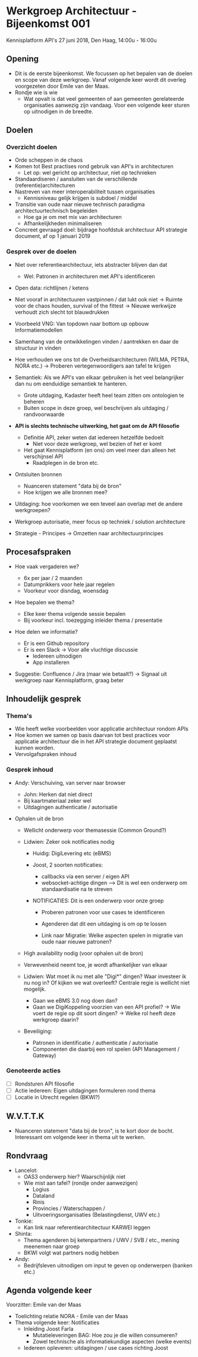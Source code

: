 
# Werkgroep Architectuur - Bijeenkomst 001
Kennisplatform API's
27 juni 2018, Den Haag, 14:00u - 16:00u

## Opening
- Dit is de eerste bijeenkomst. We focussen op het bepalen van de doelen en scope van deze werkgroep. Vanaf volgende keer wordt dit overleg voorgezeten door Emile van der Maas.
- Rondje wie is wie
  - Wat opvalt is dat veel gemeenten of aan gemeenten gerelateerde organisaties aanwezig zijn vandaag. Voor een volgende keer sturen op uitnodigen in de breedte.

## Doelen
### Overzicht doelen
  - Orde scheppen in de chaos
  - Komen tot Best practises rond gebruik van API's in architecturen
    - Let op: wel gericht op architectuur, niet op technieken
  - Standaardiseren / aansluiten van de verschillende (referentie)architecturen
  - Nastreven van meer interoperabiliteit tussen organisaties
     - Kennisniveau gelijk krijgen is subdoel / middel
  - Transitie van oude naar nieuwe technisch paradigma architectuurtechnisch begeleiden
    - Hoe ga je om met mix van architecturen
    - Afhankelijkheden minimaliseren
  - Concreet gevraagd doel: bijdrage hoofdstuk architectuur API strategie document, af op 1 januari 2019


### Gesprek over de doelen
  - Niet over referentiearchitectuur, iets abstracter blijven dan dat
    - Wel: Patronen in architecturen met API's identificeren
  - Open data: richtlijnen / ketens
  - Niet vooraf in architectuuren vastpinnen / dat lukt ook niet
    -> Ruimte voor de chaos houden, survival of the fittest
    -> Nieuwe werkwijze verhoudt zich slecht tot blauwdrukken
  - Voorbeeld VNG: Van topdown naar bottom up opbouw Informatiemodellen
  - Samenhang van de ontwikkelingen vinden / aantrekken en
    daar de structuur in vinden
  - Hoe verhouden we ons tot de Overheidsarchitecturen (WILMA, PETRA, NORA etc.)
    -> Proberen vertegenwoordigers aan tafel te krijgen
  - Semantiek: Als we API's van elkaar gebruiken is het veel belangrijker dan nu
    om eenduidige semantiek te hanteren.
    - Grote uitdaging, Kadaster heeft heel team zitten om ontologien te beheren
    - Buiten scope in deze groep, wel beschrijven als uitdaging / randvoorwaarde
  - **API is slechts technische uitwerking, het gaat om de API filosofie**
    - Definitie API, zeker weten dat iedereen hetzelfde bedoelt
      - Niet voor deze werkgroep, wel bezien of het er komt
    - Het gaat Kennisplatform (en ons) om veel meer dan alleen het verschijnsel API
       - Raadplegen in de bron etc.
  - Ontsluiten bronnen
    - Nuanceren statement "data bij de bron"
    - Hoe krijgen we alle bronnen mee?


  - Uitdaging: hoe voorkomen we een teveel aan overlap met de andere werkgroepen?
   - Werkgroep autorisatie, meer focus op techniek / solution architecture
   - Strategie - Principes
       -> Omzetten naar architectuurprincipes

## Procesafspraken
  - Hoe vaak vergaderen we?
    - 6x per jaar / 2 maanden
    - Datumprikkers voor hele jaar regelen
    - Voorkeur voor disndag, woensdag
  - Hoe bepalen we thema?
    - Elke keer thema volgende sessie bepalen
    - Bij voorkeur incl. toezegging inleider thema / presentatie

  - Hoe delen we informatie?
    - Er is een Github repository
    - Er is een Slack -> Voor alle vluchtige discussie
      - Iedereen uitnodigen
      - App installeren

  - Suggestie:  Confluence / Jira  (maar wie betaalt?)
      -> Signaal uit werkgroep naar Kennisplatform, graag beter


## Inhoudelijk gesprek

### Thema's
  - Wie heeft welke voorbeelden voor applicatie architectuur rondom APIs
  - Hoe komen we samen op basis daarvan tot best practices voor applicatie
    architectuur die in het API strategie document geplaatst kunnen worden.
  - Vervolgafspraken inhoud

### Gesprek inhoud
  - Andy: Verschuiving, van server naar browser
     - John: Herken dat niet direct
     - Bij kaartmateriaal zeker wel
     - Uitdagingen authenticatie / autorisatie

  - Ophalen uit de bron
     - Wellicht onderwerp voor themasessie  (Common Ground?)
     - Lidwien: Zeker ook notificaties nodig
       - Huidig: DigiLevering etc  (eBMS)
       - Joost, 2 soorten notificaties:
         - callbacks via een server / eigen API
         - websocket-achtige dingen
      --> Dit is wel een onderwerp om standaardisatie na te streven

       - NOTIFICATIES: Dit is een onderwerp voor onze groep
          - Proberen patronen voor use cases te identificeren
          - Agenderen dat dit een uitdaging is om op te lossen

          - Link naar Migratie: Welke aspecten spelen in migratie
          van oude naar nieuwe patronen?

     - High availability nodig     (voor ophalen uit de bron)
     - Verwevenheid neemt toe, je wordt afhankelijker van elkaar

     - Lidwien: Wat moet ik nu met alle "Digi*" dingen? Waar investeer ik nu nog in?
       Of kijken we wat overleeft? Centrale regie is wellicht niet mogelijk.
        - Gaan we eBMS 3.0 nog doen dan?
        - Gaan we DigiKoppeling voorzien van een API profiel?
      -> Wie voert de regie op dit soort dingen?
      -> Welke rol heeft deze werkgroep daarin?

     - Beveiliging:
        - Patronen in identificatie / authenticatie / autorisatie
        - Componenten die daarbij een rol spelen (API Management / Gateway)

### Genoteerde acties

- [ ] Rondsturen API filosofie
- [ ] Actie iedereen: Eigen uitdagingen formuleren rond thema
- [ ] Locatie in Utrecht regelen (BKWI?)

## W.V.T.T.K
  - Nuanceren statement "data bij de bron", is te kort door de bocht. Interessant om volgende keer in thema uit te werken.

## Rondvraag
  - Lancelot:
     - OAS3 onderwerp hier?  Waarschijnlijk niet
     - Wie mist aan tafel? (rondje onder aanwezigen)
        - Logius
        - Dataland
        - Rinis
        - Provincies / Waterschappen /
        - Uitvoeringsorganisaties (Belastingdienst, UWV etc.)
  - Tonkie:
     - Kan link naar referentiearchitectuur KARWEI leggen
  - Shinta:
     - Thema agenderen bij ketenpartners / UWV / SVB / etc., mening meenemen naar groep
     - BKWI volgt wat partners nodig hebben
  - Andy:
     - Bedrijfsleven uitnodigen om input te geven op onderwerpen (banken etc.)


## Agenda volgende keer
Voorzitter: Emile van der Maas

- Toelichting relatie NORA - Emile van der Maas
- Thema volgende keer: Notificaties
    - Inleiding Joost Farla
       - Mutatieleveringen BAG: Hoe zou je die willen consumeren?
       - Zowel technische als informatiekundige aspecten (welke events)
    - Iedereen opleveren: uitdagingen / use cases richting Joost

